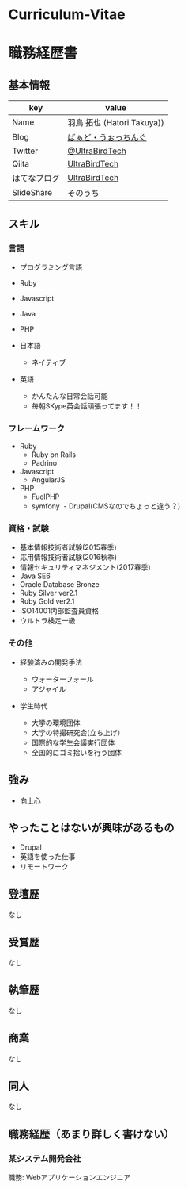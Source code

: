 # Curriculum-Vitae

# 職務経歴書

## 基本情報

|key|value|
|---|-----|
|Name|羽鳥 拓也 (Hatori Takuya))|
|Blog|[ばぁど・うぉっちんぐ](http://ultrabirdrepti.net)|
|Twitter|[@UltraBirdTech](https://twitter.com/UltraBirdTech)|
|Qiita|[UltraBirdTech](http://qiita.com/UltraBirdTech)|
|はてなブログ|[UltraBirdTech](http://ultrabirdtech.hatenablog.com)|
|SlideShare|そのうち|


## スキル

### 言語

- プログラミング言語
- Ruby
- Javascript
- Java
- PHP

- 日本語
  - ネイティブ
- 英語
  - かんたんな日常会話可能
  - 毎朝SKype英会話頑張ってます！！

### フレームワーク
- Ruby
  - Ruby on Rails
  - Padrino
- Javascript
  - AngularJS
- PHP
  - FuelPHP
  - symfony
  - Drupal(CMSなのでちょっと違う？)

### 資格・試験
- 基本情報技術者試験(2015春季)
- 応用情報技術者試験(2016秋季)
- 情報セキュリティマネジメント(2017春季)
- Java SE6
- Oracle Database Bronze
- Ruby Silver ver2.1
- Ruby Gold ver2.1
- ISO14001内部監査員資格
- ウルトラ検定一級

### その他

- 経験済みの開発手法
  - ウォーターフォール
  - アジャイル

- 学生時代
  - 大学の環境団体
  - 大学の特撮研究会(立ち上げ）
  - 国際的な学生会議実行団体
  - 全国的にゴミ拾いを行う団体

## 強み

- 向上心

## やったことはないが興味があるもの

- Drupal
- 英語を使った仕事
- リモートワーク

## 登壇歴
なし

## 受賞歴
なし

## 執筆歴
なし

## 商業
なし

## 同人
なし

## 職務経歴（あまり詳しく書けない）

### 某システム開発会社

職務: Webアプリケーションエンジニア

